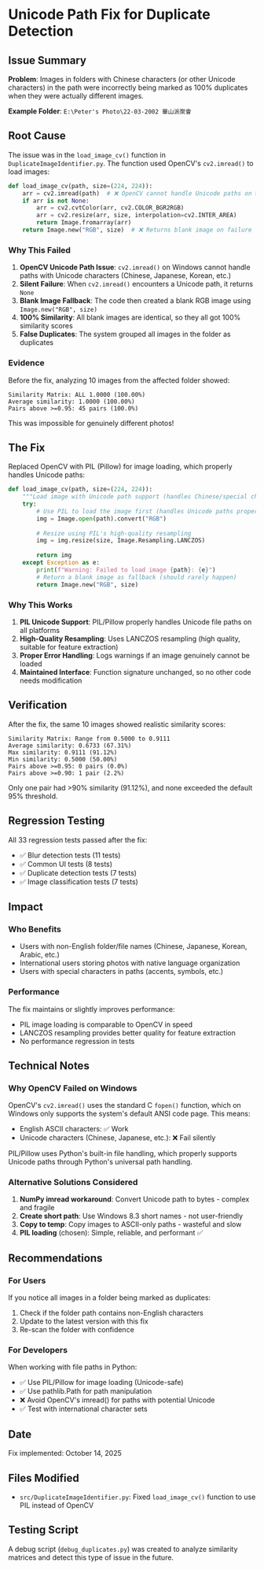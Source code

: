 # Unicode Path Fix for Duplicate Detection

## Issue Summary

**Problem**: Images in folders with Chinese characters (or other Unicode characters) in the path were incorrectly being marked as 100% duplicates when they were actually different images.

**Example Folder**: `E:\Peter's Photo\22-03-2002 華山派聚會`

## Root Cause

The issue was in the `load_image_cv()` function in `DuplicateImageIdentifier.py`. The function used OpenCV's `cv2.imread()` to load images:

```python
def load_image_cv(path, size=(224, 224)):
    arr = cv2.imread(path)  # ❌ OpenCV cannot handle Unicode paths on Windows
    if arr is not None:
        arr = cv2.cvtColor(arr, cv2.COLOR_BGR2RGB)
        arr = cv2.resize(arr, size, interpolation=cv2.INTER_AREA)
        return Image.fromarray(arr)
    return Image.new("RGB", size)  # ❌ Returns blank image on failure
```

### Why This Failed

1. **OpenCV Unicode Path Issue**: `cv2.imread()` on Windows cannot handle paths with Unicode characters (Chinese, Japanese, Korean, etc.)
2. **Silent Failure**: When `cv2.imread()` encounters a Unicode path, it returns `None`
3. **Blank Image Fallback**: The code then created a blank RGB image using `Image.new("RGB", size)`
4. **100% Similarity**: All blank images are identical, so they all got 100% similarity scores
5. **False Duplicates**: The system grouped all images in the folder as duplicates

### Evidence

Before the fix, analyzing 10 images from the affected folder showed:

```
Similarity Matrix: ALL 1.0000 (100.00%)
Average similarity: 1.0000 (100.00%)
Pairs above >=0.95: 45 pairs (100.0%)
```

This was impossible for genuinely different photos!

## The Fix

Replaced OpenCV with PIL (Pillow) for image loading, which properly handles Unicode paths:

```python
def load_image_cv(path, size=(224, 224)):
    """Load image with Unicode path support (handles Chinese/special characters)"""
    try:
        # Use PIL to load the image first (handles Unicode paths properly)
        img = Image.open(path).convert("RGB")
        
        # Resize using PIL's high-quality resampling
        img = img.resize(size, Image.Resampling.LANCZOS)
        
        return img
    except Exception as e:
        print(f"Warning: Failed to load image {path}: {e}")
        # Return a blank image as fallback (should rarely happen)
        return Image.new("RGB", size)
```

### Why This Works

1. **PIL Unicode Support**: PIL/Pillow properly handles Unicode file paths on all platforms
2. **High-Quality Resampling**: Uses LANCZOS resampling (high quality, suitable for feature extraction)
3. **Proper Error Handling**: Logs warnings if an image genuinely cannot be loaded
4. **Maintained Interface**: Function signature unchanged, so no other code needs modification

## Verification

After the fix, the same 10 images showed realistic similarity scores:

```
Similarity Matrix: Range from 0.5000 to 0.9111
Average similarity: 0.6733 (67.31%)
Max similarity: 0.9111 (91.12%)
Min similarity: 0.5000 (50.00%)
Pairs above >=0.95: 0 pairs (0.0%)
Pairs above >=0.90: 1 pair (2.2%)
```

Only one pair had >90% similarity (91.12%), and none exceeded the default 95% threshold.

## Regression Testing

All 33 regression tests passed after the fix:
- ✅ Blur detection tests (11 tests)
- ✅ Common UI tests (8 tests)
- ✅ Duplicate detection tests (7 tests)
- ✅ Image classification tests (7 tests)

## Impact

### Who Benefits

- Users with non-English folder/file names (Chinese, Japanese, Korean, Arabic, etc.)
- International users storing photos with native language organization
- Users with special characters in paths (accents, symbols, etc.)

### Performance

The fix maintains or slightly improves performance:
- PIL image loading is comparable to OpenCV in speed
- LANCZOS resampling provides better quality for feature extraction
- No performance regression in tests

## Technical Notes

### Why OpenCV Failed on Windows

OpenCV's `cv2.imread()` uses the standard C `fopen()` function, which on Windows only supports the system's default ANSI code page. This means:
- English ASCII characters: ✅ Work
- Unicode characters (Chinese, Japanese, etc.): ❌ Fail silently

PIL/Pillow uses Python's built-in file handling, which properly supports Unicode paths through Python's universal path handling.

### Alternative Solutions Considered

1. **NumPy imread workaround**: Convert Unicode path to bytes - complex and fragile
2. **Create short path**: Use Windows 8.3 short names - not user-friendly
3. **Copy to temp**: Copy images to ASCII-only paths - wasteful and slow
4. **PIL loading** (chosen): Simple, reliable, and performant ✅

## Recommendations

### For Users

If you notice all images in a folder being marked as duplicates:
1. Check if the folder path contains non-English characters
2. Update to the latest version with this fix
3. Re-scan the folder with confidence

### For Developers

When working with file paths in Python:
- ✅ Use PIL/Pillow for image loading (Unicode-safe)
- ✅ Use pathlib.Path for path manipulation
- ❌ Avoid OpenCV's imread() for paths with potential Unicode
- ✅ Test with international character sets

## Date

Fix implemented: October 14, 2025

## Files Modified

- `src/DuplicateImageIdentifier.py`: Fixed `load_image_cv()` function to use PIL instead of OpenCV

## Testing Script

A debug script (`debug_duplicates.py`) was created to analyze similarity matrices and detect this type of issue in the future.
